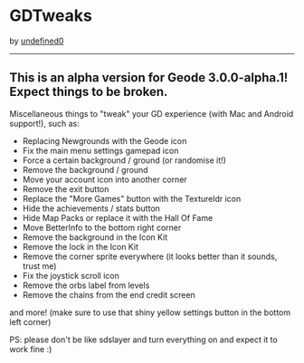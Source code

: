 # GDTweaks
by [undefined0](user:13351341)

---

## This is an alpha version for Geode 3.0.0-alpha.1! Expect things to be broken.


Miscellaneous things to "tweak" your GD experience (with Mac and Android support!), such as:
- Replacing Newgrounds with the Geode icon
- Fix the main menu settings gamepad icon
- Force a certain background / ground (or randomise it!)
- Remove the background / ground
- Move your account icon into another corner
- Remove the exit button
- Replace the "More Games" button with the Textureldr icon
- Hide the achievements / stats button
- Hide Map Packs or replace it with the Hall Of Fame
- Move BetterInfo to the bottom right corner
- Remove the background in the Icon Kit
- Remove the lock in the Icon Kit
- Remove the corner sprite everywhere (it looks better than it sounds, trust me)
- Fix the joystick scroll icon
- Remove the orbs label from levels
- Remove the chains from the end credit screen

and more!
(make sure to use that shiny yellow settings button in the bottom left corner)

PS: please don't be like sdslayer and turn everything on and expect it to work fine :)
